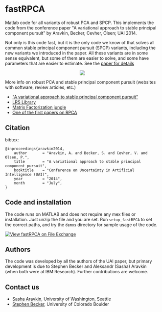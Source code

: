 fastRPCA
========

Matlab code for all variants of robust PCA and SPCP. This implements the code from the conference paper "A variational approach to stable principal component pursuit" by Aravkin, Becker, Cevher, Olsen; UAI 2014.

Not only is this code fast, but it is the only code we know of that solves all common stable principal component pursuit (SPCP) variants, including the new variants we introduced in the paper. All these variants are in some sense equivalent, but some of them are easier to solve, and some have parameters that are easier to estimate.  See the [paper for details](http://arxiv.org/abs/1406.1089)


<p align="center"><img src="http://amath.colorado.edu/faculty/becker/escalatorImage.jpg" /></p>


More info on robust PCA and stable principal component pursuit
(websites with software, review articles, etc.)

* ["A variational approach to stable principal component pursuit"](http://arxiv.org/abs/1406.1089)
* [LRS Library](https://github.com/andrewssobral/lrslibrary)
* [Matrix Factorization jungle](https://sites.google.com/site/igorcarron2/matrixfactorizations)
* [One of the first papers on RPCA](http://arxiv.org/abs/0912.3599)


Citation
---------
bibtex:

```
@inproceedings{aravkin2014,
    author       = "Aravkin, A. and Becker, S. and Cevher, V. and Olsen, P.",
    title        = "A variational approach to stable principal component pursuit",
    booktitle    = "Conference on Uncertainty in Artificial Intelligence (UAI)",
    year         = "2014",
    month        = "July",
}
```

Code and installation
----

The code runs on MATLAB and does not require any mex files or installation. Just unzip the file and you are set. Run `setup_fastRPCA` to set the correct paths, and try the `demos` directory for sample usage of the code.

[![View fastRPCA on File Exchange](https://www.mathworks.com/matlabcentral/images/matlab-file-exchange.svg)](https://www.mathworks.com/matlabcentral/fileexchange/52359-fastrpca)

Authors
--------------
The code was developed by all the authors of the UAI paper, but primary development is due to Stephen Becker and Aleksandr (Sasha) Aravkin (when both were at IBM Research). Further contributions are welcome.


## Contact us
* [Sasha Aravkin](https://uw-amo.github.io/saravkin/), University of Washington, Seattle
* [Stephen Becker](amath.colorado.edu/faculty/becker/), University of Colorado Boulder

